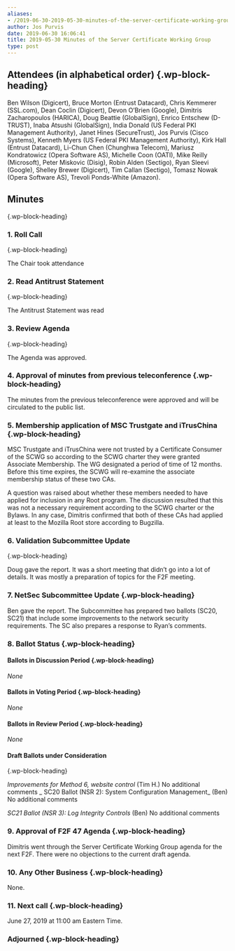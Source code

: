 ```yaml
---
aliases:
- /2019-06-30-2019-05-30-minutes-of-the-server-certificate-working-group/
author: Jos Purvis
date: 2019-06-30 16:06:41
title: 2019-05-30 Minutes of the Server Certificate Working Group
type: post
---
```


## Attendees (in alphabetical order) {.wp-block-heading}

Ben Wilson (Digicert), Bruce Morton (Entrust Datacard), Chris Kemmerer (SSL.com), Dean Coclin (Digicert), Devon O’Brien (Google), Dimitris Zacharopoulos (HARICA), Doug Beattie (GlobalSign), Enrico Entschew (D-TRUST), Inaba Atsushi (GlobalSign), India Donald (US Federal PKI Management Authority), Janet Hines (SecureTrust), Jos Purvis (Cisco Systems), Kenneth Myers (US Federal PKI Management Authority), Kirk Hall (Entrust Datacard), Li-Chun Chen (Chunghwa Telecom), Mariusz Kondratowicz (Opera Software AS), Michelle Coon (OATI), Mike Reilly (Microsoft), Peter Miskovic (Disig), Robin Alden (Sectigo), Ryan Sleevi (Google), Shelley Brewer (Digicert), Tim Callan (Sectigo), Tomasz Nowak (Opera Software AS), Trevoli Ponds-White (Amazon).

## Minutes

{.wp-block-heading}

### 1. Roll Call

{.wp-block-heading}

The Chair took attendance

### 2. Read Antitrust Statement

{.wp-block-heading}

The Antitrust Statement was read

### 3. Review Agenda

{.wp-block-heading}

The Agenda was approved.

### 4. Approval of minutes from previous teleconference {.wp-block-heading}

The minutes from the previous teleconference were approved and will be circulated to the public list.

### 5. Membership application of MSC Trustgate and iTrusChina {.wp-block-heading}

MSC Trustgate and iTrusChina were not trusted by a Certificate Consumer of the SCWG so according to the SCWG charter they were granted Associate Membership. The WG designated a period of time of 12 months. Before this time expires, the SCWG will re-examine the associate membership status of these two CAs.

A question was raised about whether these members needed to have applied for inclusion in any Root program. The discussion resulted that this was not a necessary requirement according to the SCWG charter or the Bylaws. In any case, Dimitris confirmed that both of these CAs had applied at least to the Mozilla Root store according to Bugzilla.

### 6. Validation Subcommittee Update

{.wp-block-heading}

Doug gave the report. It was a short meeting that didn’t go into a lot of details. It was mostly a preparation of topics for the F2F meeting.

### 7. NetSec Subcommittee Update {.wp-block-heading}

Ben gave the report. The Subcommittee has prepared two ballots (SC20, SC21) that include some improvements to the network security requirements. The SC also prepares a response to Ryan’s comments.

### 8. Ballot Status {.wp-block-heading}

#### Ballots in Discussion Period {.wp-block-heading}

_None_

#### **Ballots in Voting Period** {.wp-block-heading}

_None_

#### **Ballots in Review Period** {.wp-block-heading}

_None_

#### Draft Ballots under Consideration

{.wp-block-heading}

_Improvements for Method 6, website control_ (Tim H.)
No additional comments
\_
SC20 Ballot (NSR 2): System Configuration Management\_ (Ben)
No additional comments

_SC21 Ballot (NSR 3): Log Integrity Controls_ (Ben)
No additional comments

### 9. Approval of F2F 47 Agenda {.wp-block-heading}

Dimitris went through the Server Certificate Working Group agenda for the next F2F. There were no objections to the current draft agenda.

### 10. Any Other Business {.wp-block-heading}

None.

### 11. Next call {.wp-block-heading}

June 27, 2019 at 11:00 am Eastern Time.

### Adjourned {.wp-block-heading}